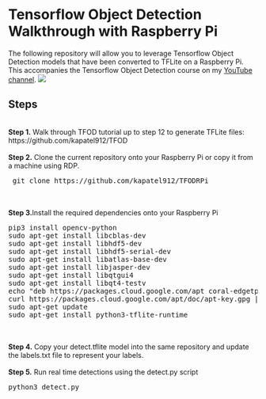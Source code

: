 # Tensorflow Object Detection Walkthrough with Raspberry Pi
<p>The following repository will allow you to leverage Tensorflow Object Detection models that have been converted to TFLite on a Raspberry Pi. This accompanies the Tensorflow Object Detection course on my <a href="https://www.youtube.com/c/nicholasrenotte">YouTube channel</a>. 
<img src="https://i.imgur.com/qkt6XiQ.png">

## Steps
<br />
<b>Step 1.</b> Walk through TFOD tutorial up to step 12 to generate TFLite files: https://github.com/kapatel912/TFOD
<br/><br/>
<b>Step 2.</b> Clone the current repository onto your Raspberry Pi or copy it from a machine using RDP.
<pre> git clone https://github.com/kapatel912/TFODRPi</pre>
<br/><br/>
<b>Step 3.</b>Install the required dependencies onto your Raspberry Pi
<pre>
pip3 install opencv-python 
sudo apt-get install libcblas-dev
sudo apt-get install libhdf5-dev
sudo apt-get install libhdf5-serial-dev
sudo apt-get install libatlas-base-dev
sudo apt-get install libjasper-dev 
sudo apt-get install libqtgui4 
sudo apt-get install libqt4-testv
echo "deb https://packages.cloud.google.com/apt coral-edgetpu-stable main" | sudo tee /etc/apt/sources.list.d/coral-edgetpu.list
curl https://packages.cloud.google.com/apt/doc/apt-key.gpg | sudo apt-key add -
sudo apt-get update
sudo apt-get install python3-tflite-runtime
</pre>
<br/><br/>
<b>Step 4.</b> Copy your detect.tflite model into the same repository and update the labels.txt file to represent your labels. 
<br/><br/>
<b>Step 5.</b> Run real time detections using the detect.py script
<pre>python3 detect.py</pre>
<br/><br/>
